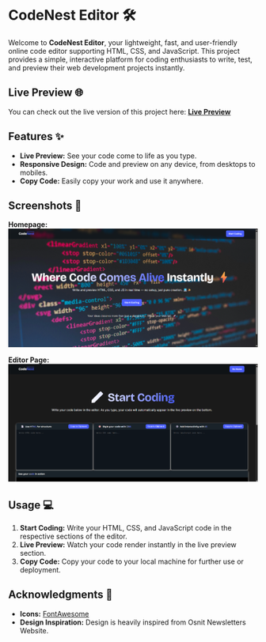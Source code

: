 # CodeNest Editor 🛠️

Welcome to **CodeNest Editor**, your lightweight, fast, and user-friendly online code editor supporting HTML, CSS, and JavaScript. This project provides a simple, interactive platform for coding enthusiasts to write, test, and preview their web development projects instantly.

## Live Preview 🌐

You can check out the live version of this project here: **[Live Preview](https://codenesst.netlify.app/)**

## Features ✨

-   **Live Preview:** See your code come to life as you type.
-   **Responsive Design:** Code and preview on any device, from desktops to mobiles.
-   **Copy Code:** Easily copy your work and use it anywhere.

## Screenshots 📸

**Homepage:**
![Homepage Screenshot](./img/ss/home.png)

**Editor Page:**
![Editor Screenshot](./img/ss/editor.png)

## Usage 💻

1.  **Start Coding:** Write your HTML, CSS, and JavaScript code in the respective sections of the editor.
2.  **Live Preview:** Watch your code render instantly in the live preview section.
3.  **Copy Code:** Copy your code to your local machine for further use or deployment.

## Acknowledgments 🙏

-   **Icons:** [FontAwesome](https://fontawesome.com/)
-   **Design Inspiration:** Design is heavily inspired from Osnit Newsletters Website.

